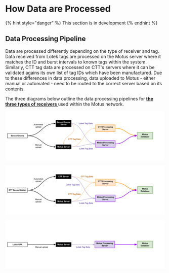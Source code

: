 # How Data are Processed

{% hint style="danger" %}
This section is in development
{% endhint %}

## Data Processing Pipeline

Data are processed differently depending on the type of receiver and tag. Data received from Lotek tags are processed on the Motus server where it matches the ID and burst intervals to known tags within the system. Similarly, CTT tag data are processed on CTT's servers where it can be validated agains its own list of tag IDs which have been manufactured. Due to these differences in data processing, data uploaded to Motus - either manual or automated - need to be routed to the correct server based on its contents.

The three diagrams below outline the data processing pipelines for [**the three types of receivers** ](../stations/receivers.md)used within the Motus network.

![SesnorGnome Data Processing Pipeline](<../.gitbook/assets/SensorGnome Data Processing Pipeline Diagram.png>)

![CTT SensorStation Data Processing Pipeline](<../.gitbook/assets/CTT SensorStation Data Processing Pipeline Diagram.png>)

![Lotek SRX Data Processing Pipeline](<../.gitbook/assets/Lotek SRX Data Processing Pipeline Diagram.png>)
